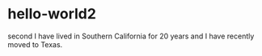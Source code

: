 # hello-world2
second 
I have lived in Southern California for 20 years and I have recently moved to Texas. 
